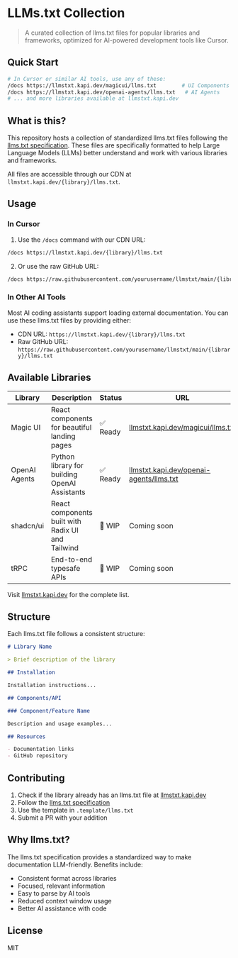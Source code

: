 # LLMs.txt Collection

> A curated collection of llms.txt files for popular libraries and frameworks, optimized for AI-powered development tools like Cursor.

## Quick Start

```bash
# In Cursor or similar AI tools, use any of these:
/docs https://llmstxt.kapi.dev/magicui/llms.txt        # UI Components
/docs https://llmstxt.kapi.dev/openai-agents/llms.txt   # AI Agents
# ... and more libraries available at llmstxt.kapi.dev
```

## What is this?

This repository hosts a collection of standardized llms.txt files following the [llms.txt specification](https://llmstxt.org). These files are specifically formatted to help Large Language Models (LLMs) better understand and work with various libraries and frameworks.

All files are accessible through our CDN at `llmstxt.kapi.dev/{library}/llms.txt`.

## Usage

### In Cursor

1. Use the `/docs` command with our CDN URL:

```bash
/docs https://llmstxt.kapi.dev/{library}/llms.txt
```

2. Or use the raw GitHub URL:

```bash
/docs https://raw.githubusercontent.com/yourusername/llmstxt/main/{library}/llms.txt
```

### In Other AI Tools

Most AI coding assistants support loading external documentation. You can use these llms.txt files by providing either:

- CDN URL: `https://llmstxt.kapi.dev/{library}/llms.txt`
- Raw GitHub URL: `https://raw.githubusercontent.com/yourusername/llmstxt/main/{library}/llms.txt`

## Available Libraries

| Library       | Description                                       | Status   | URL                                                                                        |
| ------------- | ------------------------------------------------- | -------- | ------------------------------------------------------------------------------------------ |
| Magic UI      | React components for beautiful landing pages      | ✅ Ready | [llmstxt.kapi.dev/magicui/llms.txt](https://llmstxt.kapi.dev/magicui/llms.txt)             |
| OpenAI Agents | Python library for building OpenAI Assistants     | ✅ Ready | [llmstxt.kapi.dev/openai-agents/llms.txt](https://llmstxt.kapi.dev/openai-agents/llms.txt) |
| shadcn/ui     | React components built with Radix UI and Tailwind | 🚧 WIP   | Coming soon                                                                                |
| tRPC          | End-to-end typesafe APIs                          | 🚧 WIP   | Coming soon                                                                                |

Visit [llmstxt.kapi.dev](https://llmstxt.kapi.dev) for the complete list.

## Structure

Each llms.txt file follows a consistent structure:

```markdown
# Library Name

> Brief description of the library

## Installation

Installation instructions...

## Components/API

### Component/Feature Name

Description and usage examples...

## Resources

- Documentation links
- GitHub repository
```

## Contributing

1. Check if the library already has an llms.txt file at [llmstxt.kapi.dev](https://llmstxt.kapi.dev)
2. Follow the [llms.txt specification](https://llmstxt.org)
3. Use the template in `.template/llms.txt`
4. Submit a PR with your addition

## Why llms.txt?

The llms.txt specification provides a standardized way to make documentation LLM-friendly. Benefits include:

- Consistent format across libraries
- Focused, relevant information
- Easy to parse by AI tools
- Reduced context window usage
- Better AI assistance with code

## License

MIT
